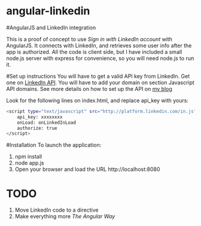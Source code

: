 angular-linkedin
================

#AngularJS and LinkedIn integration 

This is a proof of concept to use *Sign in with LinkedIn account* with AngularJS. It connects with LinkedIn, and retrieves some user info after the app is authorized. All the code is client side, but I have included a small node.js server with express for convenience, so you will need node.js to run it. 

#Set up instructions
You will have to get a valid API key from LinkedIn. Get one on [LinkedIn API]. You will have to add your domain on section Javascript API domains. See more details on how to set up the API on [my blog]

Look for the following lines on index.html, and replace api_key with yours:

```sh
<script type="text/javascript" src="http://platform.linkedin.com/in.js">
	api_key: xxxxxxxx
	onLoad: onLinkedInLoad
	authorize: true
</script>
```

#Installation
To launch the application:
1. npm install
2. node app.js
3. Open your browser and load the URL http://localhost:8080

# TODO
1. Move LinkedIn code to a directive
2. Make everything more *The Angular Way*

[LinkedIn API]: https://www.linkedin.com/secure/developer
[my blog]: http://codepioneer.wordpress.com
